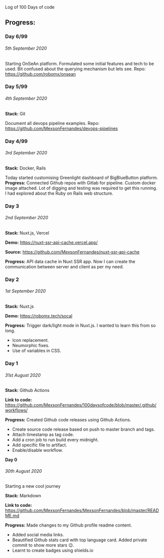 Log of 100 Days of code

## Progress:

### **Day 6/99**

###### 5th September 2020
Starting OnSeAn platform. Formulated some initial features and tech to be used. Bit confused about the querying mechanism but lets see.
Repo: https://github.com/robomx/onsean

### **Day 5/99**

###### 4th September 2020
**Stack:** Git

Document all devops pipeline examples.
Repo: https://github.com/MexsonFernandes/devops-pipelines

### **Day 4/99**

###### 3rd September 2020
**Stack:** Docker, Rails

Today started customising Greenlight dashboard of BigBlueButton platform.
**Progress:**
Connected Github repos with Gitlab for pipeline.
Custom docker image attached.
Lot of digging and testing was required to get this running.
I had explored about the Ruby on Rails web structure.


### **Day 3**

###### 2nd September 2020
**Stack:** Nuxt.js, Vercel

**Demo:** https://nuxt-ssr-api-cache.vercel.app/

**Source:** https://github.com/MexsonFernandes/nuxt-ssr-api-cache

**Progress:**
API data cache in Nuxt SSR app.
Now I can create the communication between server and client as per my need.

### **Day 2**

###### 1st September 2020
**Stack:** Nuxt.js

**Demo:** https://robomx.tech/socal

**Progress:**
Trigger dark/light mode in Nuxt.js. I wanted to learn this from so long.
* Icon replacement.
* Neumorphic fixes.
* Use of variables in CSS.


### **Day 1**

###### 31st August 2020
**Stack:** Github Actions 

**Link to code:** https://github.com/MexsonFernandes/100daysofcode/blob/master/.github/workflows/

**Progress:**
Created Github code releases using Github Actions. 
* Create source code release based on push to master branch and tags.
* Attach timestamp as tag code.
* Add a cron job to run build every midnight.
* Add specific file to artifact.
* Enable/disable workflow.


**Day 0**

###### 30th August 2020

Starting a new cool journey

**Stack:** Markdown 

**Link to code:** https://github.com/MexsonFernandes/MexsonFernandes/blob/master/README.md

**Progress:**
Made changes to my Github profile readme content. 
* Added social media links.
* Beautified Github stats card with top language card. Added private commit to show more stars :wink:.
* Learnt to create badges using shields.io

